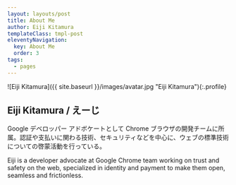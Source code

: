 ```yaml
---
layout: layouts/post
title: About Me
author: Eiji Kitamura
templateClass: tmpl-post
eleventyNavigation:
  key: About Me
  order: 3
tags:
  - pages
---
```


![Eiji Kitamura]({{ site.baseurl }}/images/avatar.jpg "Eiji Kitamura"){:.profile}

## Eiji Kitamura / えーじ

Google デベロッパー アドボケートとして Chrome ブラウザの開発チームに所属。認証や支払いに関わる技術、セキュリティなどを中心に、ウェブの標準技術についての啓蒙活動を行っている。

Eiji is a developer advocate at Google Chrome team working on trust and safety on the web, specialized in identity and payment to make them open, seamless and frictionless.